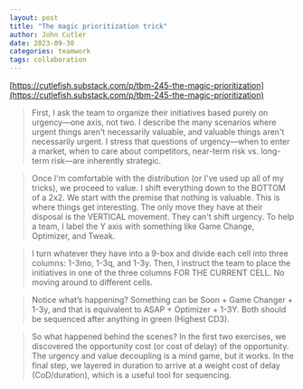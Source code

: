```yaml
---
layout: post
title: "The magic prioritization trick"
author: John Cutler
date: 2023-09-30
categories: teamwork
tags: collaboration
---
```


[https://cutlefish.substack.com/p/tbm-245-the-magic-prioritization](https://cutlefish.substack.com/p/tbm-245-the-magic-prioritization)

> First, I ask the team to organize their initiatives based purely on urgency—one axis, not two. I describe the many scenarios where urgent things aren't necessarily valuable, and valuable things aren't necessarily urgent. I stress that questions of urgency—when to enter a market, when to care about competitors, near-term risk vs. long-term risk—are inherently strategic. 

> Once I'm comfortable with the distribution (or I've used up all of my tricks), we proceed to value. I shift everything down to the BOTTOM of a 2x2. We start with the premise that nothing is valuable. This is where things get interesting. The only move they have at their disposal is the VERTICAL movement. They can't shift urgency. To help a team, I label the Y axis with something like Game Change, Optimizer, and Tweak.

> I turn whatever they have into a 9-box and divide each cell into three columns: 1-3mo, 1-3q, and 1-3y. Then, I instruct the team to place the initiatives in one of the three columns FOR THE CURRENT CELL. No moving around to different cells. 

> Notice what’s happening? Something can be Soon + Game Changer + 1-3y, and that is equivalent to ASAP + Optimizer + 1-3Y. Both should be sequenced after anything in green (Highest CD3).

> So what happened behind the scenes? In the first two exercises, we discovered the opportunity cost (or cost of delay) of the opportunity. The urgency and value decoupling is a mind game, but it works. In the final step, we layered in duration to arrive at a weight cost of delay (CoD/duration), which is a useful tool for sequencing.